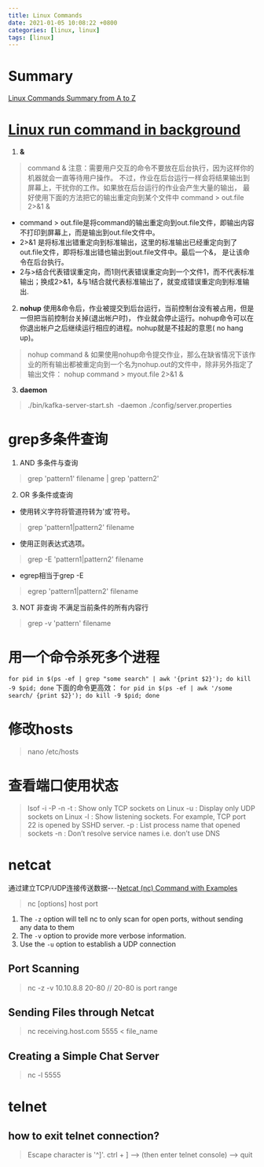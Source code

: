 ```yaml
---
title: Linux Commands
date: 2021-01-05 10:08:22 +0800
categories: [linux, linux]
tags: [linux]
---
```

# Summary
[Linux Commands Summary from A to Z](https://www.geeksforgeeks.org/linux-commands/#H)

# [Linux run command in background][1]
1. **&**
> command &
注意：需要用户交互的命令不要放在后台执行，因为这样你的机器就会一直等待用户操作。
不过，作业在后台运行一样会将结果输出到屏幕上，干扰你的工作。如果放在后台运行的作业会产生大量的输出，
最好使用下面的方法把它的输出重定向到某个文件中
> command  >  out.file  2>&1  &
- command > out.file是将command的输出重定向到out.file文件，即输出内容不打印到屏幕上，而是输出到out.file文件中。
- 2>&1 是将标准出错重定向到标准输出，这里的标准输出已经重定向到了out.file文件，即将标准出错也输出到out.file文件中。最后一个&， 是让该命令在后台执行。
- 2与>结合代表错误重定向，而1则代表错误重定向到一个文件1，而不代表标准输出；换成2>&1，&与1结合就代表标准输出了，就变成错误重定向到标准输出.
2. **nohup**
使用&命令后，作业被提交到后台运行，当前控制台没有被占用，但是一但把当前控制台关掉(退出帐户时)，
作业就会停止运行。nohup命令可以在你退出帐户之后继续运行相应的进程。nohup就是不挂起的意思( no hang up)。
> nohup command &
如果使用nohup命令提交作业，那么在缺省情况下该作业的所有输出都被重定向到一个名为nohup.out的文件中，除非另外指定了输出文件：
> nohup command > myout.file 2>&1 &
3. **daemon**
> ./bin/kafka-server-start.sh  -daemon ./config/server.properties

[1]: https://blog.csdn.net/liuyanfeier/article/details/62422742

# grep多条件查询
1. AND 多条件与查询
> grep 'pattern1' filename | grep 'pattern2'
2. OR 多条件或查询
- 使用转义字符将管道符转为'或'符号。
> grep 'pattern1\|pattern2' filename
- 使用正则表达式选项。
> grep -E 'pattern1|pattern2' filename
- egrep相当于grep -E
> egrep 'pattern1|pattern2' filename
3. NOT 非查询
不满足当前条件的所有内容行
> grep -v 'pattern' filename

# 用一个命令杀死多个进程
`for pid in $(ps -ef | grep "some search" | awk '{print $2}'); do kill -9 $pid; done`
下面的命令更高效：
`for pid in $(ps -ef | awk '/some search/ {print $2}'); do kill -9 $pid; done`

# 修改hosts
> nano /etc/hosts

# 查看端口使用状态
> lsof -i -P -n
-t : Show only TCP sockets on Linux
-u : Display only UDP sockets on Linux
-l : Show listening sockets. For example, TCP port 22 is opened by SSHD server.
-p : List process name that opened sockets
-n : Don’t resolve service names i.e. don’t use DNS

# netcat
通过建立TCP/UDP连接传送数据---[Netcat (nc) Command with Examples](https://linuxize.com/post/netcat-nc-command-with-examples/)
> nc \[options] host port
1. The `-z` option will tell nc to only scan for open ports, without sending any data to them
2. The `-v` option to provide more verbose information.
3. Use the `-u` option to establish a UDP connection
## Port Scanning
> nc -z -v 10.10.8.8 20-80  // 20-80 is port range
## Sending Files through Netcat
> nc receiving.host.com 5555 < file_name
## Creating a Simple Chat Server
> nc -l 5555

# telnet
## how to exit telnet connection?
> Escape character is '^]'.
ctrl + ] --> (then enter telnet console) --> quit
